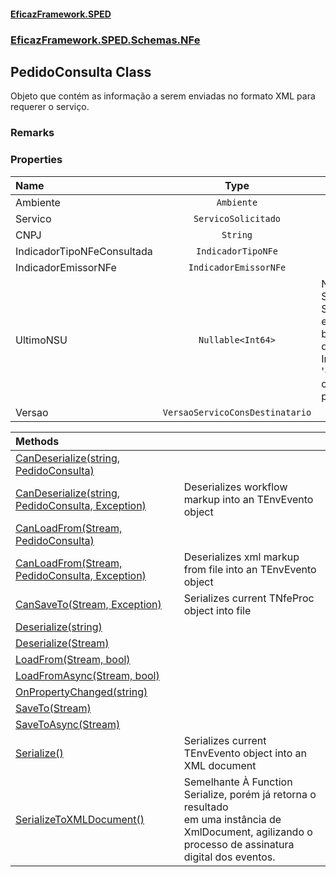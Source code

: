 #### [EficazFramework.SPED](EficazFrameworkSPED.md 'EficazFramework SPED')
### [EficazFramework.SPED.Schemas.NFe](EficazFramework.SPED.Schemas.NFe.md 'EficazFramework.SPED.Schemas.NFe')

## PedidoConsulta Class

Objeto que contém as informação a serem enviadas no formato XML para requerer o serviço.

### Remarks
### Properties

| Name | Type | |
| :--- | :---: | :--- |
| Ambiente | `Ambiente` |  |
| Servico | `ServicoSolicitado` |  |
| CNPJ | `String` |  |
| IndicadorTipoNFeConsultada | `IndicadorTipoNFe` |  |
| IndicadorEmissorNFe | `IndicadorEmissorNFe` |  |
| UltimoNSU | `Nullable<Int64>` | Número de Série, Sequencial e Único de busca pelo destinatário.            Incrementar '+ 1' para cada busca pelo CNPJ. |
| Versao | `VersaoServicoConsDestinatario` |  |

| Methods | |
| :--- | :--- |
| [CanDeserialize(string, PedidoConsulta)](EficazFramework.SPED.Schemas.NFe/PedidoConsulta/CanDeserialize(string,PedidoConsulta).md 'EficazFramework.SPED.Schemas.NFe.PedidoConsulta.CanDeserialize(string, EficazFramework.SPED.Schemas.NFe.PedidoConsulta)') | |
| [CanDeserialize(string, PedidoConsulta, Exception)](EficazFramework.SPED.Schemas.NFe/PedidoConsulta/CanDeserialize(string,PedidoConsulta,Exception).md 'EficazFramework.SPED.Schemas.NFe.PedidoConsulta.CanDeserialize(string, EficazFramework.SPED.Schemas.NFe.PedidoConsulta, System.Exception)') | Deserializes workflow markup into an TEnvEvento object |
| [CanLoadFrom(Stream, PedidoConsulta)](EficazFramework.SPED.Schemas.NFe/PedidoConsulta/CanLoadFrom(Stream,PedidoConsulta).md 'EficazFramework.SPED.Schemas.NFe.PedidoConsulta.CanLoadFrom(System.IO.Stream, EficazFramework.SPED.Schemas.NFe.PedidoConsulta)') | |
| [CanLoadFrom(Stream, PedidoConsulta, Exception)](EficazFramework.SPED.Schemas.NFe/PedidoConsulta/CanLoadFrom(Stream,PedidoConsulta,Exception).md 'EficazFramework.SPED.Schemas.NFe.PedidoConsulta.CanLoadFrom(System.IO.Stream, EficazFramework.SPED.Schemas.NFe.PedidoConsulta, System.Exception)') | Deserializes xml markup from file into an TEnvEvento object |
| [CanSaveTo(Stream, Exception)](EficazFramework.SPED.Schemas.NFe/PedidoConsulta/CanSaveTo(Stream,Exception).md 'EficazFramework.SPED.Schemas.NFe.PedidoConsulta.CanSaveTo(System.IO.Stream, System.Exception)') | Serializes current TNfeProc object into file |
| [Deserialize(string)](EficazFramework.SPED.Schemas.NFe/PedidoConsulta/Deserialize(string).md 'EficazFramework.SPED.Schemas.NFe.PedidoConsulta.Deserialize(string)') | |
| [Deserialize(Stream)](EficazFramework.SPED.Schemas.NFe/PedidoConsulta/Deserialize(Stream).md 'EficazFramework.SPED.Schemas.NFe.PedidoConsulta.Deserialize(System.IO.Stream)') | |
| [LoadFrom(Stream, bool)](EficazFramework.SPED.Schemas.NFe/PedidoConsulta/LoadFrom(Stream,bool).md 'EficazFramework.SPED.Schemas.NFe.PedidoConsulta.LoadFrom(System.IO.Stream, bool)') | |
| [LoadFromAsync(Stream, bool)](EficazFramework.SPED.Schemas.NFe/PedidoConsulta/LoadFromAsync(Stream,bool).md 'EficazFramework.SPED.Schemas.NFe.PedidoConsulta.LoadFromAsync(System.IO.Stream, bool)') | |
| [OnPropertyChanged(string)](EficazFramework.SPED.Schemas.NFe/PedidoConsulta/OnPropertyChanged(string).md 'EficazFramework.SPED.Schemas.NFe.PedidoConsulta.OnPropertyChanged(string)') | |
| [SaveTo(Stream)](EficazFramework.SPED.Schemas.NFe/PedidoConsulta/SaveTo(Stream).md 'EficazFramework.SPED.Schemas.NFe.PedidoConsulta.SaveTo(System.IO.Stream)') | |
| [SaveToAsync(Stream)](EficazFramework.SPED.Schemas.NFe/PedidoConsulta/SaveToAsync(Stream).md 'EficazFramework.SPED.Schemas.NFe.PedidoConsulta.SaveToAsync(System.IO.Stream)') | |
| [Serialize()](EficazFramework.SPED.Schemas.NFe/PedidoConsulta/Serialize().md 'EficazFramework.SPED.Schemas.NFe.PedidoConsulta.Serialize()') | Serializes current TEnvEvento object into an XML document |
| [SerializeToXMLDocument()](EficazFramework.SPED.Schemas.NFe/PedidoConsulta/SerializeToXMLDocument().md 'EficazFramework.SPED.Schemas.NFe.PedidoConsulta.SerializeToXMLDocument()') | Semelhante À Function Serialize, porém já retorna o resultado<br/>em uma instância de XmlDocument, agilizando o processo de assinatura<br/>digital dos eventos. |
